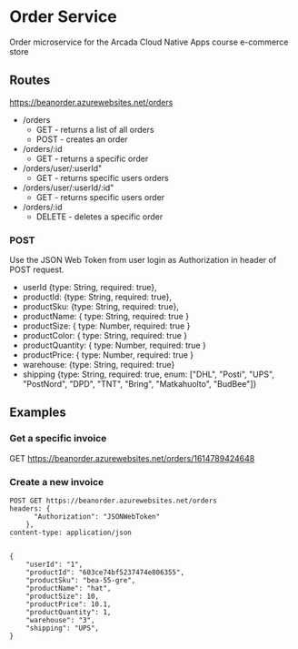 # Order Service
Order microservice for the Arcada Cloud Native Apps course e-commerce store
## Routes
https://beanorder.azurewebsites.net/orders
- /orders
  - GET - returns a list of all orders
  - POST - creates an order
- /orders/:id
	- GET - returns a specific order
- /orders/user/:userId"
	- GET - returns specific users orders
- /orders/user/:userId/:id"
	- GET - returns specific users order
- /orders/:id
	- DELETE - deletes a specific order
### POST
Use the JSON Web Token from user login as Authorization in header of POST request.
- userId {type: String, required: true},
- productId: {type: String, required: true},
- productSku: {type: String, required: true},
- productName: { type: String, required: true }
- productSize: { type: Number, required: true }
- productColor: { type: String, required: true }
- productQuantity: { type: Number, required: true }
- productPrice: { type: Number, required: true }
- warehouse: {type: String, required: true}
- shipping {type: String, required: true, enum: ["DHL", "Posti", "UPS", "PostNord", "DPD", "TNT", "Bring", "Matkahuolto", "BudBee"]}

## Examples
### Get a specific invoice
GET https://beanorder.azurewebsites.net/orders/1614789424648

### Create a new invoice
```
POST GET https://beanorder.azurewebsites.net/orders
headers: {
      "Authorization": "JSONWebToken"
    },
content-type: application/json


{
    "userId": "1",
    "productId": "603ce74bf5237474e806355",
    "productSku": "bea-55-gre",
    "productName": "hat",
    "productSize": 10,
    "productPrice": 10.1,
    "productQuantity": 1,
    "warehouse": "3",
    "shipping": "UPS",
}
```
